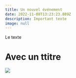 ```yaml
---
title: Un nouvel événement
date: 2022-11-08T13:23:23.889Z
description: Important texte
image: null
---
```

L﻿e texte

# A﻿vec un ttitre

![](https://upload.wikimedia.org/wikipedia/commons/thumb/b/b6/Image_created_with_a_mobile_phone.png/250px-Image_created_with_a_mobile_phone.png)